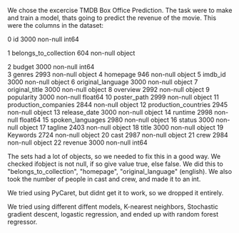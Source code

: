 We chose the excercise TMDB Box Office Prediction. The task were to make and train a model, thats going to predict the revenue of the movie. This were the columns in the dataset: 

 0   id                     3000 non-null   int64
 
 1   belongs_to_collection  604 non-null    object 
 
 2   budget                 3000 non-null   int64  
 3   genres                 2993 non-null   object 
 4   homepage               946 non-null    object 
 5   imdb_id                3000 non-null   object 
 6   original_language      3000 non-null   object 
 7   original_title         3000 non-null   object 
 8   overview               2992 non-null   object 
 9   popularity             3000 non-null   float64
 10  poster_path            2999 non-null   object 
 11  production_companies   2844 non-null   object 
 12  production_countries   2945 non-null   object 
 13  release_date           3000 non-null   object 
 14  runtime                2998 non-null   float64
 15  spoken_languages       2980 non-null   object 
 16  status                 3000 non-null   object 
 17  tagline                2403 non-null   object 
 18  title                  3000 non-null   object 
 19  Keywords               2724 non-null   object 
 20  cast                   2987 non-null   object 
 21  crew                   2984 non-null   object 
 22  revenue                3000 non-null   int64  

The sets had a lot of objects, so we needed to fix this in a good way. We checked ifobject is not null, if so give value true, else false. We did this to "belongs_to_collection", "homepage", "original_language" (english). We also took the number of people in cast and crew, and made it to an int.

We tried using PyCaret, but didnt get it to work, so we dropped it entirely. 

We tried using different diffent models, K-nearest neighbors, Stochastic gradient descent, logastic regression, and ended up with random forest regressor. 
